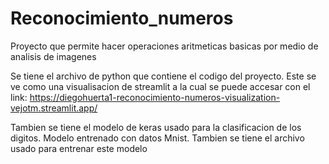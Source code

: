 # Reconocimiento_numeros
Proyecto que permite hacer operaciones aritmeticas basicas por medio de analisis de imagenes

Se tiene el archivo de python que contiene el codigo del proyecto. Este se ve como una visualisacion de streamlit a la cual se puede accesar con el link: 
https://diegohuerta1-reconocimiento-numeros-visualization-vejotm.streamlit.app/

Tambien se tiene el modelo de keras usado para la clasificacion de los digitos. Modelo entrenado con datos Mnist. Tambien se tiene el archivo usado para entrenar este modelo
